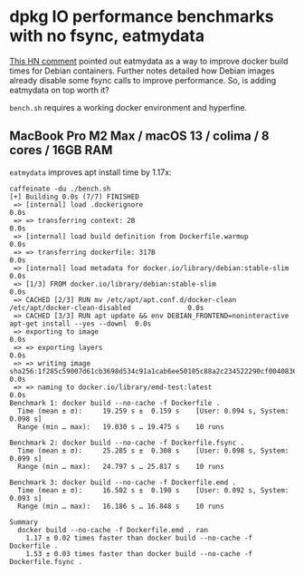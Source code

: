 # dpkg IO performance benchmarks with no fsync, eatmydata

[This HN comment](https://news.ycombinator.com/item?id=36937358) pointed out eatmydata as a way to improve docker build times for Debian containers. Further notes detailed how Debian images already disable some fsync calls to improve performance. So, is adding eatmydata on top worth it?

`bench.sh` requires a working docker environment and hyperfine.

## MacBook Pro M2 Max / macOS 13 / colima / 8 cores / 16GB RAM

`eatmydata` improves apt install time by 1.17x:

```
caffeinate -du ./bench.sh
[+] Building 0.0s (7/7) FINISHED
 => [internal] load .dockerignore                                                                    0.0s
 => => transferring context: 2B                                                                      0.0s
 => [internal] load build definition from Dockerfile.warmup                                          0.0s
 => => transferring dockerfile: 317B                                                                 0.0s
 => [internal] load metadata for docker.io/library/debian:stable-slim                                0.0s
 => [1/3] FROM docker.io/library/debian:stable-slim                                                  0.0s
 => CACHED [2/3] RUN mv /etc/apt/apt.conf.d/docker-clean /etc/apt/docker-clean-disabled              0.0s
 => CACHED [3/3] RUN apt update && env DEBIAN_FRONTEND=noninteractive apt-get install --yes --downl  0.0s
 => exporting to image                                                                               0.0s
 => => exporting layers                                                                              0.0s
 => => writing image sha256:1f285c59007d61cb3698d534c91a1cab6ee50105c88a2c234522290cf0040836         0.0s
 => => naming to docker.io/library/emd-test:latest                                                   0.0s
Benchmark 1: docker build --no-cache -f Dockerfile .
  Time (mean ± σ):     19.259 s ±  0.159 s    [User: 0.094 s, System: 0.098 s]
  Range (min … max):   19.030 s … 19.475 s    10 runs

Benchmark 2: docker build --no-cache -f Dockerfile.fsync .
  Time (mean ± σ):     25.285 s ±  0.308 s    [User: 0.098 s, System: 0.099 s]
  Range (min … max):   24.797 s … 25.817 s    10 runs

Benchmark 3: docker build --no-cache -f Dockerfile.emd .
  Time (mean ± σ):     16.502 s ±  0.190 s    [User: 0.092 s, System: 0.093 s]
  Range (min … max):   16.186 s … 16.848 s    10 runs

Summary
  docker build --no-cache -f Dockerfile.emd . ran
    1.17 ± 0.02 times faster than docker build --no-cache -f Dockerfile .
    1.53 ± 0.03 times faster than docker build --no-cache -f Dockerfile.fsync .
```
